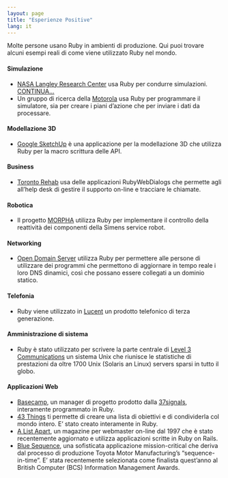```yaml
---
layout: page
title: "Esperienze Positive"
lang: it
---
```


Molte persone usano Ruby in ambienti di produzione. Qui puoi trovare
alcuni esempi reali di come viene utilizzato Ruby nel mondo.

#### Simulazione

* [NASA Langley Research Center][1] usa Ruby per condurre simulazioni.
  [CONTINUA…][2]
* Un gruppo di ricerca della [Motorola][3] usa Ruby per programmare il
  simulatore, sia per creare i piani d’azione che per inviare i dati da
  processare.

#### Modellazione 3D

* [Google SketchUp][4] è una applicazione per la modellazione 3D che
  utilizza Ruby per la macro scrittura delle API.

#### Business

* [Toronto Rehab][5] usa delle applicazioni RubyWebDialogs che permette
  agli all’help desk di gestire il supporto on-line e tracciare le
  chiamate.

#### Robotica

* Il progetto [MORPHA][6] utilizza Ruby per implementare il controllo
  della reattività dei componenti della Simens service robot.

#### Networking

* [Open Domain Server][7] utilizza Ruby per permettere alle persone di
  utilizzare dei programmi che permettono di aggiornare in tempo reale i
  loro DNS dinamici, così che possano essere collegati a un dominio
  statico.

#### Telefonia

* Ruby viene utilizzato in [Lucent][8] un prodotto telefonico di terza
  generazione.

#### Amministrazione di sistema

* Ruby è stato utilizzato per scrivere la parte centrale di [Level 3
  Communications][9] un sistema Unix che riunisce le statistiche di
  prestazioni da oltre 1700 Unix (Solaris an Linux) servers sparsi in
  tutto il globo.

#### Applicazioni Web

* [Basecamp][10], un manager di progetto prodotto dalla [37signals][11],
  interamente programmato in Ruby.
* [43 Things][12] ti permette di creare una lista di obiettivi e di
  condividerla col mondo intero. E’ stato creato interamente in Ruby.
* [A List Apart][13], un magazine per webmaster on-line dal 1997 che è
  stato recentemente aggiornato e utilizza applicazioni scritte in Ruby
  on Rails.
* [Blue Sequence][14], una sofisticata applicazione mission-critical che
  deriva dal processo di produzione Toyota Motor Manufacturing’s
  “sequence-in-time”. E’ stata recentemente selezionata come finalista
  quest’anno al British Computer (BCS) Information Management Awards.



[1]: http://www.larc.nasa.gov/
[2]: http://www-106.ibm.com/developerworks/linux/library/l-oslab/
[3]: http://www.motorola.com
[4]: http://www.sketchup.com/
[5]: http://www.torontorehab.on.ca/
[6]: http://www.morpha.de/php_e/index.php3
[7]: http://ods.org/
[8]: http://www.lucent.com/
[9]: http://www.level3.com/
[10]: http://www.basecamphq.com
[11]: http://www.37signals.com
[12]: http://www.43things.com
[13]: http://www.alistapart.com
[14]: http://www.bluefountain.com/casestudies/bfs-deliver-a-2nd-sequence-production-system-for-toyota/
